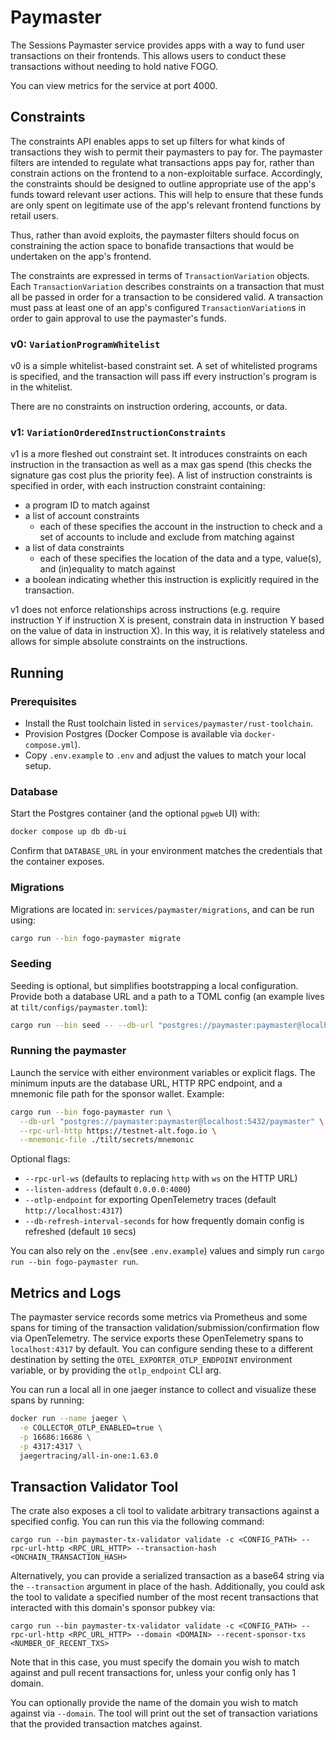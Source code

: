 # Paymaster

The Sessions Paymaster service provides apps with a way to fund user transactions on their frontends. This allows users to conduct these transactions without needing to hold native FOGO.

You can view metrics for the service at port 4000.

## Constraints

The constraints API enables apps to set up filters for what kinds of transactions they wish to permit their paymasters to pay for. The paymaster filters are intended to regulate what transactions apps pay for, rather than constrain actions on the frontend to a non-exploitable surface. Accordingly, the constraints should be designed to outline appropriate use of the app's funds toward relevant user actions. This will help to ensure that these funds are only spent on legitimate use of the app's relevant frontend functions by retail users.

Thus, rather than avoid exploits, the paymaster filters should focus on constraining the action space to bonafide transactions that would be undertaken on the app's frontend.

The constraints are expressed in terms of `TransactionVariation` objects. Each `TransactionVariation` describes constraints on a transaction that must all be passed in order for a transaction to be considered valid. A transaction must pass at least one of an app's configured `TransactionVariation`s in order to gain approval to use the paymaster's funds.

### v0: `VariationProgramWhitelist`

v0 is a simple whitelist-based constraint set. A set of whitelisted programs is specified, and the transaction will pass iff every instruction's program is in the whitelist.

There are no constraints on instruction ordering, accounts, or data.

### v1: `VariationOrderedInstructionConstraints`

v1 is a more fleshed out constraint set. It introduces constraints on each instruction in the transaction as well as a max gas spend (this checks the signature gas cost plus the priority fee). A list of instruction constraints is specified in order, with each instruction constraint containing:

- a program ID to match against
- a list of account constraints
  - each of these specifies the account in the instruction to check and a set of accounts to include and exclude from matching against
- a list of data constraints
  - each of these specifies the location of the data and a type, value(s), and (in)equality to match against
- a boolean indicating whether this instruction is explicitly required in the transaction.

v1 does not enforce relationships across instructions (e.g. require instruction Y if instruction X is present, constrain data in instruction Y based on the value of data in instruction X). In this way, it is relatively stateless and allows for simple absolute constraints on the instructions.

## Running

### Prerequisites

- Install the Rust toolchain listed in `services/paymaster/rust-toolchain`.
- Provision Postgres (Docker Compose is available via `docker-compose.yml`).
- Copy `.env.example` to `.env` and adjust the values to match your local setup.

### Database

Start the Postgres container (and the optional `pgweb` UI) with:

```bash
docker compose up db db-ui
```

Confirm that `DATABASE_URL` in your environment matches the credentials that the container exposes.

### Migrations

Migrations are located in: `services/paymaster/migrations`, and can be run using:

```bash
cargo run --bin fogo-paymaster migrate
```

### Seeding

Seeding is optional, but simplifies bootstrapping a local configuration. Provide both a database URL and a path to a TOML config (an example lives at `tilt/configs/paymaster.toml`):

```bash
cargo run --bin seed -- --db-url "postgres://paymaster:paymaster@localhost:5432/paymaster" --config tilt/configs/paymaster.toml
```

### Running the paymaster

Launch the service with either environment variables or explicit flags. The minimum inputs are the database URL, HTTP RPC endpoint, and a mnemonic file path for the sponsor wallet. Example:

```bash
cargo run --bin fogo-paymaster run \
  --db-url "postgres://paymaster:paymaster@localhost:5432/paymaster" \
  --rpc-url-http https://testnet-alt.fogo.io \
  --mnemonic-file ./tilt/secrets/mnemonic
```

Optional flags:

- `--rpc-url-ws` (defaults to replacing `http` with `ws` on the HTTP URL)
- `--listen-address` (default `0.0.0.0:4000`)
- `--otlp-endpoint` for exporting OpenTelemetry traces (default `http://localhost:4317`)
- `--db-refresh-interval-seconds` for how frequently domain config is refreshed (default `10` secs)

You can also rely on the `.env`(see `.env.example`) values and simply run `cargo run --bin fogo-paymaster run`.

## Metrics and Logs

The paymaster service records some metrics via Prometheus and some spans for timing of the transaction validation/submission/confirmation flow via OpenTelemetry. The service exports these OpenTelemetry spans to `localhost:4317` by default. You can configure sending these to a different destination by setting the `OTEL_EXPORTER_OTLP_ENDPOINT` environment variable, or by providing the `otlp_endpoint` CLI arg.

You can run a local all in one jaeger instance to collect and visualize these spans by running:

```bash
docker run --name jaeger \
  -e COLLECTOR_OTLP_ENABLED=true \
  -p 16686:16686 \
  -p 4317:4317 \
  jaegertracing/all-in-one:1.63.0
```

## Transaction Validator Tool

The crate also exposes a cli tool to validate arbitrary transactions against a specified config. You can run this via the following command:

```
cargo run --bin paymaster-tx-validator validate -c <CONFIG_PATH> --rpc-url-http <RPC_URL_HTTP> --transaction-hash <ONCHAIN_TRANSACTION_HASH>
```

Alternatively, you can provide a serialized transaction as a base64 string via the `--transaction` argument in place of the hash. Additionally, you could ask the tool to validate a specified number of the most recent transactions that interacted with this domain's sponsor pubkey via:

```
cargo run --bin paymaster-tx-validator validate -c <CONFIG_PATH> --rpc-url-http <RPC_URL_HTTP> --domain <DOMAIN> --recent-sponsor-txs <NUMBER_OF_RECENT_TXS>
```

Note that in this case, you must specify the domain you wish to match against and pull recent transactions for, unless your config only has 1 domain.

You can optionally provide the name of the domain you wish to match against via `--domain`. The tool will print out the set of transaction variations that the provided transaction matches against.
